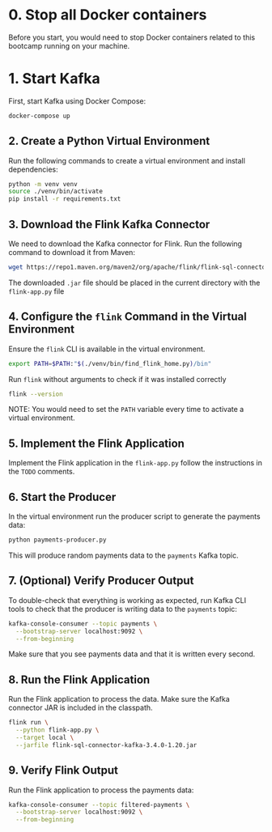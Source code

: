 

# 0. Stop all Docker containers

Before you start, you would need to stop Docker containers related to this bootcamp
running on your machine.


# 1. Start Kafka

First, start Kafka using Docker Compose:

```sh
docker-compose up
```


## 2. Create a Python Virtual Environment

Run the following commands to create a virtual environment and install dependencies:

```bash
python -m venv venv
source ./venv/bin/activate
pip install -r requirements.txt
```


## 3. Download the Flink Kafka Connector

We need to download the Kafka connector for Flink. Run the following command to download it from Maven:

```bash
wget https://repo1.maven.org/maven2/org/apache/flink/flink-sql-connector-kafka/3.4.0-1.20/flink-sql-connector-kafka-3.4.0-1.20.jar
```

The downloaded `.jar` file should be placed in the current directory with the `flink-app.py` file


## 4. Configure the `flink` Command in the Virtual Environment

Ensure the `flink` CLI is available in the virtual environment.

```bash
export PATH=$PATH:"$(./venv/bin/find_flink_home.py)/bin"
```

Run `flink` without arguments to check if it was installed correctly

```bash
flink --version
```

NOTE: You would need to set the `PATH` variable every time to activate a virtual environment.


## 5. Implement the Flink Application

Implement the Flink application in the `flink-app.py` follow the instructions in the `TODO` comments.


## 6. Start the Producer

In the virtual environment run the producer script to generate the payments data:

```bash
python payments-producer.py
```

This will produce random payments data to the `payments` Kafka topic.


## 7. (Optional) Verify Producer Output

To double-check that everything is working as expected, run Kafka CLI tools to check that the producer is writing data to the `payments` topic:

```bash
kafka-console-consumer --topic payments \
  --bootstrap-server localhost:9092 \
  --from-beginning
```

Make sure that you see payments data and that it is written every second.


## 8. Run the Flink Application

Run the Flink application to process the data. Make sure the Kafka connector JAR is included in the classpath.

```bash
flink run \
  --python flink-app.py \
  --target local \
  --jarfile flink-sql-connector-kafka-3.4.0-1.20.jar
```


## 9. Verify Flink Output

Run the Flink application to process the payments data:

```bash
kafka-console-consumer --topic filtered-payments \
  --bootstrap-server localhost:9092 \
  --from-beginning
```
